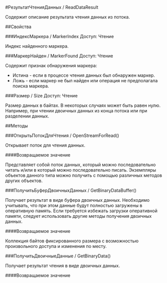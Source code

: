 
#РезультатЧтенияДанных / ReadDataResult

    
    

Содержит описание результата чтения данных из потока.


  
  
##Свойства
    
###ИндексМаркера / MarkerIndex
Доступ: Чтение
    
    

Индекс найденного маркера.


  
  
###МаркерНайден / MarkerFound
Доступ: Чтение
    
    

Содержит признак обнаружения маркера:

- Истина - если в процессе чтения данных был обнаружен маркер.
- Ложь - если маркер не был найден или операция не предполагала поиска маркера.


  
  
###Размер / Size
Доступ: Чтение
    
    

Размер данных в байтах. В некоторых случаях может быть равен нулю. Например, при чтении двоичных данных из конца потока или при разделении данных.


  
  
##Методы
    
###ОткрытьПотокДляЧтения / OpenStreamForRead()
    
    
    

Открывает поток для чтения данных.


  
  
####Возвращаемое значение

Представляет собой поток данных, который можно последовательно читать и/или в который можно последовательно писать.
Экземпляры объектов данного типа можно получить с помощью различных методов других объектов.

  
###ПолучитьБуферДвоичныхДанных / GetBinaryDataBuffer()
    
    
    

Получает результат в виде буфера двоичных данных. Необходимо учитывать, что при этом данные будут полностью загружены в оперативную память. Если требуется избежать загрузки оперативной памяти, следует использовать другие методы получения двоичных данных.


  
  
####Возвращаемое значение

Коллекция байтов фиксированного размера с возможностью произвольного доступа и изменения по месту.

  
###ПолучитьДвоичныеДанные / GetBinaryData()
    
    
    

Получает результат чтения в виде двоичных данных.


  
  
####Возвращаемое значение
